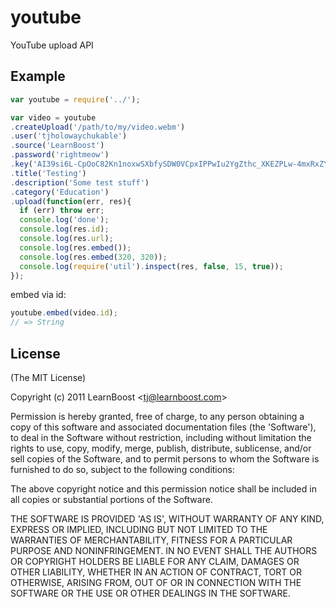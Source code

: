 
# youtube

  YouTube upload API

## Example

```js
var youtube = require('../');

var video = youtube
.createUpload('/path/to/my/video.webm')
.user('tjholowaychukable')
.source('LearnBoost')
.password('rightmeow')
.key('AI39si6L-CpOoC82Kn1noxwSXbfySDW0VCpxIPPwIu2YgZthc_XKEZPLw-4mxRxZYyh-xrGhZmuIKkNfFkhvZrptwc62qbXW8Q')
.title('Testing')
.description('Some test stuff')
.category('Education')
.upload(function(err, res){
  if (err) throw err;
  console.log('done');
  console.log(res.id);
  console.log(res.url);
  console.log(res.embed());
  console.log(res.embed(320, 320));
  console.log(require('util').inspect(res, false, 15, true));
});
```

embed via id:

```js
youtube.embed(video.id);
// => String
```

## License 

(The MIT License)

Copyright (c) 2011 LearnBoost &lt;tj@learnboost.com&gt;

Permission is hereby granted, free of charge, to any person obtaining
a copy of this software and associated documentation files (the
'Software'), to deal in the Software without restriction, including
without limitation the rights to use, copy, modify, merge, publish,
distribute, sublicense, and/or sell copies of the Software, and to
permit persons to whom the Software is furnished to do so, subject to
the following conditions:

The above copyright notice and this permission notice shall be
included in all copies or substantial portions of the Software.

THE SOFTWARE IS PROVIDED 'AS IS', WITHOUT WARRANTY OF ANY KIND,
EXPRESS OR IMPLIED, INCLUDING BUT NOT LIMITED TO THE WARRANTIES OF
MERCHANTABILITY, FITNESS FOR A PARTICULAR PURPOSE AND NONINFRINGEMENT.
IN NO EVENT SHALL THE AUTHORS OR COPYRIGHT HOLDERS BE LIABLE FOR ANY
CLAIM, DAMAGES OR OTHER LIABILITY, WHETHER IN AN ACTION OF CONTRACT,
TORT OR OTHERWISE, ARISING FROM, OUT OF OR IN CONNECTION WITH THE
SOFTWARE OR THE USE OR OTHER DEALINGS IN THE SOFTWARE.